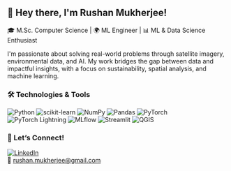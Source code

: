 ## 👋 Hey there, I'm Rushan Mukherjee!


🎓 M.Sc. Computer Science | 🌍 ML Engineer | 📊 ML & Data Science Enthusiast

I'm passionate about solving real-world problems through satellite imagery, environmental data, and AI. My work bridges the gap between data and impactful insights, with a focus on sustainability, spatial analysis, and machine learning.

### 🛠️ Technologies & Tools
![Python](https://img.shields.io/badge/-Python-3776AB?style=flat-square&logo=python&logoColor=white)
![scikit-learn](https://img.shields.io/badge/-scikit--learn-F7931E?style=flat-square&logo=scikit-learn&logoColor=white)
![NumPy](https://img.shields.io/badge/-NumPy-013243?style=flat-square&logo=numpy&logoColor=white)
![Pandas](https://img.shields.io/badge/-Pandas-150458?style=flat-square&logo=pandas&logoColor=white)
![PyTorch](https://img.shields.io/badge/-PyTorch-EE4C2C?style=flat-square&logo=pytorch&logoColor=white)
![PyTorch Lightning](https://img.shields.io/badge/-PyTorch%20Lightning-792EE5?style=flat-square&logo=lightning&logoColor=white)
![MLflow](https://img.shields.io/badge/-MLflow-020202?style=flat-square&logo=mlflow&logoColor=white)
![Streamlit](https://img.shields.io/badge/-Streamlit-FF4B4B?style=flat-square&logo=streamlit&logoColor=white)
![QGIS](https://img.shields.io/badge/-QGIS-589632?style=flat-square&logo=qgis&logoColor=white)

### 🤝 Let’s Connect!
[![LinkedIn](https://img.shields.io/badge/-LinkedIn-0077B5?style=flat-square&logo=linkedin&logoColor=white)](https://www.linkedin.com/in/rushan3103)  
📧 [rushan.mukherjee@gmail.com](mailto:rushan.mukherjee@gmail.com)
